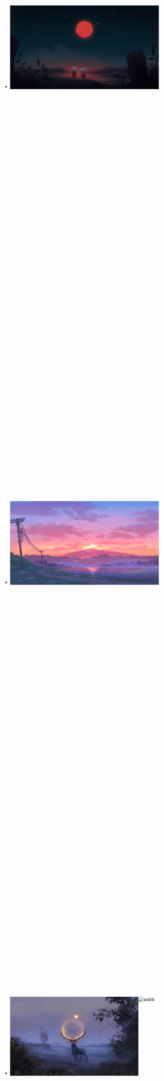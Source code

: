 <style>
ul {
  display: flex;
  flex-wrap: wrap;
}

li {
  height: 40vh;
  flex-grow: 1;
}

img {
  max-height: 100%;
  min-width: 100%;
  object-fit: cover;
  vertical-align: bottom;
}

li:last-child {
  flex-grow: 10;
}
</style>
<ul>
<li><img src='https://github.com/adityastomar67/Wallpapers/blob/main/wall1.jpg' alt='wall1' width=400px></li>
<li><img src='https://github.com/adityastomar67/Wallpapers/blob/main/wall2.jpg' alt='wall2' width=400px></li>
<li><img src='https://github.com/adityastomar67/Wallpapers/blob/main/wall3.jpg' alt='wall3' width=400px></li>
<li><img src='https://github.com/adityastomar67/Wallpapers/blob/main/wall4.jpg' alt='wall4' width=400px></li>
<li><img src='https://github.com/adityastomar67/Wallpapers/blob/main/wall5.jpg' alt='wall5' width=400px></li>
<li><img src='https://github.com/adityastomar67/Wallpapers/blob/main/wall6.jpg' alt='wall6' width=400px></li>
<li><img src='https://github.com/adityastomar67/Wallpapers/blob/main/wall7.jpg' alt='wall7' width=400px></li>
<li><img src='https://github.com/adityastomar67/Wallpapers/blob/main/wall8.jpg' alt='wall8' width=400px></li>
<li><img src='https://github.com/adityastomar67/Wallpapers/blob/main/wall9.jpg' alt='wall9' width=400px></li>
<li><img src='https://github.com/adityastomar67/Wallpapers/blob/main/wall10.jpg' alt='wall10' width=400px></li>
<li><img src='https://github.com/adityastomar67/Wallpapers/blob/main/wall11.jpg' alt='wall11' width=400px></li>
<li><img src='https://github.com/adityastomar67/Wallpapers/blob/main/wall12.jpg' alt='wall12' width=400px></li>
<li><img src='https://github.com/adityastomar67/Wallpapers/blob/main/wall13.jpg' alt='wall13' width=400px></li>
<li><img src='https://github.com/adityastomar67/Wallpapers/blob/main/wall14.jpg' alt='wall14' width=400px></li>
<li><img src='https://github.com/adityastomar67/Wallpapers/blob/main/wall15.jpg' alt='wall15' width=400px></li>
<li><img src='https://github.com/adityastomar67/Wallpapers/blob/main/wall16.jpg' alt='wall16' width=400px></li>
<li><img src='https://github.com/adityastomar67/Wallpapers/blob/main/wall17.png' alt='wall17' width=400px></li>
<li><img src='https://github.com/adityastomar67/Wallpapers/blob/main/wall18.jpg' alt='wall18' width=400px></li>
<li><img src='https://github.com/adityastomar67/Wallpapers/blob/main/wall19.jpg' alt='wall19' width=400px></li>
<li><img src='https://github.com/adityastomar67/Wallpapers/blob/main/wall20.jpg' alt='wall20' width=400px></li>
<li><img src='https://github.com/adityastomar67/Wallpapers/blob/main/wall21.png' alt='wall21' width=400px></li>
<li><img src='https://github.com/adityastomar67/Wallpapers/blob/main/wall22.png' alt='wall22' width=400px></li>
<li><img src='https://github.com/adityastomar67/Wallpapers/blob/main/wall23.jpg' alt='wall23' width=400px></li>
<li><img src='https://github.com/adityastomar67/Wallpapers/blob/main/wall24.png' alt='wall24' width=400px></li>
<li><img src='https://github.com/adityastomar67/Wallpapers/blob/main/wall25.jpg' alt='wall25' width=400px></li>
<li><img src='https://github.com/adityastomar67/Wallpapers/blob/main/wall26.jpg' alt='wall26' width=400px></li>
<li><img src='https://github.com/adityastomar67/Wallpapers/blob/main/wall27.jpg' alt='wall27' width=400px></li>
<li><img src='https://github.com/adityastomar67/Wallpapers/blob/main/wall28.jpg' alt='wall28' width=400px></li>
<li><img src='https://github.com/adityastomar67/Wallpapers/blob/main/wall29.png' alt='wall29' width=400px></li>
<li><img src='https://github.com/adityastomar67/Wallpapers/blob/main/wall30.jpg' alt='wall30' width=400px></li>
<li><img src='https://github.com/adityastomar67/Wallpapers/blob/main/wall31.jpg' alt='wall31' width=400px></li>
<li><img src='https://github.com/adityastomar67/Wallpapers/blob/main/wall32.jpg' alt='wall32' width=400px></li>
<li><img src='https://github.com/adityastomar67/Wallpapers/blob/main/wall33.jpg' alt='wall33' width=400px></li>
<li><img src='https://github.com/adityastomar67/Wallpapers/blob/main/wall34.jpg' alt='wall34' width=400px></li>
<li><img src='https://github.com/adityastomar67/Wallpapers/blob/main/wall35.jpg' alt='wall35' width=400px></li>
<li><img src='https://github.com/adityastomar67/Wallpapers/blob/main/wall36.jpg' alt='wall36' width=400px></li>
<li><img src='https://github.com/adityastomar67/Wallpapers/blob/main/wall37.jpg' alt='wall37' width=400px></li>
<li><img src='https://github.com/adityastomar67/Wallpapers/blob/main/wall38.jpg' alt='wall38' width=400px></li>
<li><img src='https://github.com/adityastomar67/Wallpapers/blob/main/wall39.jpg' alt='wall39' width=400px></li>
<li><img src='https://github.com/adityastomar67/Wallpapers/blob/main/wall40.jpg' alt='wall40' width=400px></li>
<li><img src='https://github.com/adityastomar67/Wallpapers/blob/main/wall41.jpg' alt='wall41' width=400px></li>
<li><img src='https://github.com/adityastomar67/Wallpapers/blob/main/wall42.jpg' alt='wall42' width=400px></li>
<li><img src='https://github.com/adityastomar67/Wallpapers/blob/main/wall43.jpg' alt='wall43' width=400px></li>
<li><img src='https://github.com/adityastomar67/Wallpapers/blob/main/wall44.jpg' alt='wall44' width=400px></li>
<li><img src='https://github.com/adityastomar67/Wallpapers/blob/main/wall45.jpg' alt='wall45' width=400px></li>
<li><img src='https://github.com/adityastomar67/Wallpapers/blob/main/wall46.jpg' alt='wall46' width=400px></li>
<li><img src='https://github.com/adityastomar67/Wallpapers/blob/main/wall47.jpg' alt='wall47' width=400px></li>
<li><img src='https://github.com/adityastomar67/Wallpapers/blob/main/wall48.jpg' alt='wall48' width=400px></li>
<li><img src='https://github.com/adityastomar67/Wallpapers/blob/main/wall49.jpg' alt='wall49' width=400px></li>
<li><img src='https://github.com/adityastomar67/Wallpapers/blob/main/wall50.jpg' alt='wall50' width=400px></li>
<li><img src='https://github.com/adityastomar67/Wallpapers/blob/main/wall51.jpg' alt='wall51' width=400px></li>
<li><img src='https://github.com/adityastomar67/Wallpapers/blob/main/wall52.jpg' alt='wall52' width=400px></li>
<li><img src='https://github.com/adityastomar67/Wallpapers/blob/main/wall53.jpg' alt='wall53' width=400px></li>
<li><img src='https://github.com/adityastomar67/Wallpapers/blob/main/wall54.jpg' alt='wall54' width=400px></li>
<li><img src='https://github.com/adityastomar67/Wallpapers/blob/main/wall55.jpg' alt='wall55' width=400px></li>
<li><img src='https://github.com/adityastomar67/Wallpapers/blob/main/wall56.jpg' alt='wall56' width=400px></li>
<li><img src='https://github.com/adityastomar67/Wallpapers/blob/main/wall57.jpg' alt='wall57' width=400px></li>
<li><img src='https://github.com/adityastomar67/Wallpapers/blob/main/wall58.jpg' alt='wall58' width=400px></li>
<li><img src='https://github.com/adityastomar67/Wallpapers/blob/main/wall59.jpg' alt='wall59' width=400px></li>
<li><img src='https://github.com/adityastomar67/Wallpapers/blob/main/wall60.jpg' alt='wall60' width=400px></li>
<li><img src='https://github.com/adityastomar67/Wallpapers/blob/main/wall61.jpg' alt='wall61' width=400px></li>
<li><img src='https://github.com/adityastomar67/Wallpapers/blob/main/wall62.png' alt='wall62' width=400px></li>
<li></li>
</ul>
